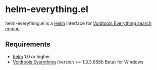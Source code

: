 # helm-everything.el

helm-everything.el is a [Helm](https://github.com/emacs-helm/helm) interface for [Voidtools Everything search engine](http://www.voidtools.com)

## Requirements
* [helm](https://github.com/emacs-helm/helm) 1.0 or higher
* [Voidtools Everything](http://www.voidtools.com) (version >= 1.3.3.658b Beta) for Windows
